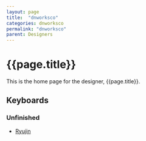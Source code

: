 ```yaml
---
layout: page
title:  "dnworksco"
categories: dnworksco
permalink: "dnworksco"
parent: Designers
---
```

# {{page.title}}

This is the home page for the designer, {{page.title}}.

## Keyboards

### Unfinished

- [Ryujin](/dnworksco/ryujin)

